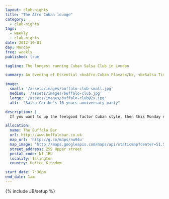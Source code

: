 ```yaml
---
layout: club-nights
title: "The Afro Cuban lounge"
category: 
  - club-nights
tags:
  - weekly
  - club-nights
date: 2012-10-01
day: Monday
freq: weekly
published: true

tagline: The longest running Cuban Salsa Club in London

summary: An Evening of Essential <b>Afro-Cuban Flavas</b>, <b>Salsa Timba</b> & <b>Latin Jazz</b>

image:
  small: '/assets/images/buffalo-club-small.jpg'
  medium: '/assets/images/buffalo-club.jpg'
  large: '/assets/images/buffalo-club@2x.jpg'
  alt:  "Salsa Caribe's 10 years anniversary party"

description: |
  If you want to up the feelgood factor Cuban style, then this Monday night at The Buffalo Bar is for you. Doors open at 7.30pm, with classes for all levels from around 7.45pm, followed by an evening of dancing, drinking and socialising to the sounds of the very best Cuban salsa, timba &amp; son, courtesy of DJ Dr Jim.

allocation:
  name: The Buffalo Bar
  url: http://www.buffalobar.co.uk
  map_url: 'http://g.co/maps/nw94u'
  map_image: 'http://maps.googleapis.com/maps/api/staticmap?center=51.54580,-0.103616&amp;zoom=15&amp;size=198x198&amp;markers=color:red%7Clabel:a%7C51.54580,-0.103616&amp;sensor=false'
  street_address: 259 Upper street
  postal_code: N1 1RU
  locality: Islington
  country: United Kingdom

start_date: 7:30pm
end_date: 1am
---
```

{% include JB/setup %}
